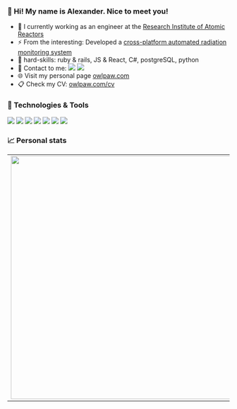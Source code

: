 ### 👋 Hi! My name is Alexander. Nice to meet you!

- 🔭 I currently working as an engineer at the [Research Institute of Atomic Reactors](http://niiar.ru/)
- ⚡ From the interesting: Developed a [cross-platform automated radiation monitoring system](https://github.com/digital-armstrong/)
- :muscle: hard-skills: ruby & rails, JS & React, C#, postgreSQL, python
- 💬 Contact to me: <a href="https://mailhide.io/e/RgbGUFyo"><img src="https://img.shields.io/badge/email-reveal-2a8?style=flat-square&logo=gmail&logoColor=white&color=5194f0" /></a> <a href="https://t.me/alevves"><img src="https://img.shields.io/badge/telegram-informational?style=flat-square&logo=telegram&logoColor=white&color=5194f0" /></a>
- 🌐 Visit my personal page <a href="https://owlpaw.com/" target="_blank">owlpaw.com</a>
- 📋 Check my CV: <a href="https://owlpaw.com/cv" target="_blank">owlpaw.com/cv</a>

### 🔧 Technologies & Tools
![](https://img.shields.io/badge/Ruby-informational?style=flat-square&logo=ruby&logoColor=white&color=701516)
![](https://img.shields.io/badge/Ruby%20on%20Rails-informational?style=flat-square&logo=rubyonrails&logoColor=white&color=701516)
![](https://img.shields.io/badge/C%23-informational?style=flat-square&logo=c-sharp&logoColor=white&color=178600)
![](https://img.shields.io/badge/netcore-informational?style=flat-square&logo=dotnet&logoColor=white&color=178600)
![](https://img.shields.io/badge/ReactJS-informational?style=flat-square&logo=react&logoColor=black&color=f1e05a)
![](https://img.shields.io/badge/Python-informational?style=flat-square&logo=python&logoColor=white&color=3572a5)
![](https://img.shields.io/badge/PostgreSQL-informational?style=flat-square&logo=postgreSQL&logoColor=white&color=5194f0)

### 📈 Personal stats
<p align="center">
  <table>
    <tr>
    <td><img width="550px" align="left" src="https://github-readme-stats.vercel.app/api?username=owlscatcher&hide_rank=true&hide_border=true&count_private=true&layout=compact&hide_title=true&show_icons=true&theme=dark&icon_color=5194f0&bg_color=0d1117" /></td>
    <td><img width="550px" src="https://github-readme-stats.vercel.app/api/top-langs?username=owlscatcher&exclude_repo=owlscatcher.github.io&layout=compact&hide_border=true&hide_title=true&theme=dark&icon_color=5194f0&bg_color=0d1117" /></td>
    </tr>
  </table>
</p>
